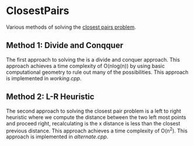 # ClosestPairs
Various methods of solving the [closest pairs problem](http://uva.onlinejudge.org/index.php?option=com_onlinejudge&Itemid=8&page=show_problem&problem=1186).

## Method 1: Divide and Conqquer
The first approach to solving the  is a divide and conquer approach. This approach achieves a time complexity of O(nlog(n)) by using basic computational geometry to rule out many of the possibilities. This approach is implemented in *working.cpp*.


## Method 2: L-R Heuristic
The second approach to solving the closest pair problem is a left to right heuristic where we compute the distance between the two left most points and proceed right, recalculating is the x distance is less than the closest previous distance. This approach achieves a time complexity of O(n<sup>2</sup>). This approach is implemented in *alternate.cpp*.
